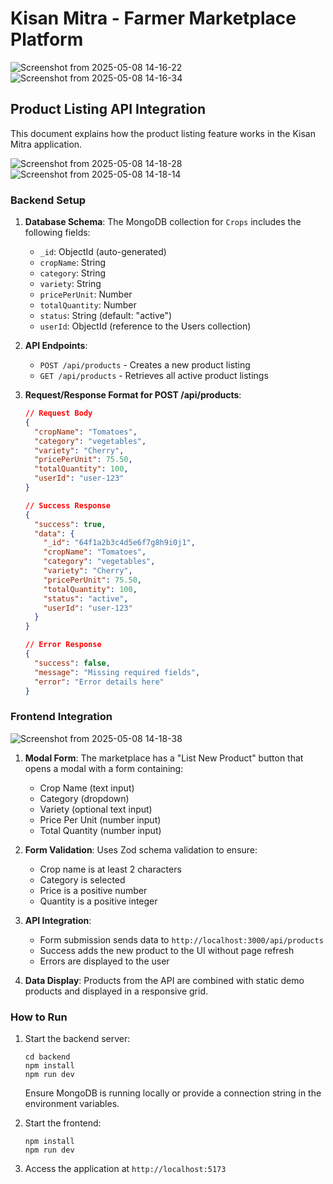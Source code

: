 # Kisan Mitra - Farmer Marketplace Platform

![Screenshot from 2025-05-08 14-16-22](https://github.com/user-attachments/assets/6c7c2e45-589a-468d-b306-90959330a0d8)
![Screenshot from 2025-05-08 14-16-34](https://github.com/user-attachments/assets/c0f2407f-4d94-4ed5-b712-84090bece48b)


## Product Listing API Integration

This document explains how the product listing feature works in the Kisan Mitra application.

![Screenshot from 2025-05-08 14-18-28](https://github.com/user-attachments/assets/cc6cdb7e-ae10-446f-8e8a-04a5ab5bd074)
![Screenshot from 2025-05-08 14-18-14](https://github.com/user-attachments/assets/1e3dcc26-3743-433c-8b35-5217c1e56faa)


### Backend Setup

1. **Database Schema**: The MongoDB collection for `Crops` includes the following fields:

   - `_id`: ObjectId (auto-generated)
   - `cropName`: String
   - `category`: String
   - `variety`: String
   - `pricePerUnit`: Number
   - `totalQuantity`: Number
   - `status`: String (default: "active")
   - `userId`: ObjectId (reference to the Users collection)

2. **API Endpoints**:

   - `POST /api/products` - Creates a new product listing
   - `GET /api/products` - Retrieves all active product listings

3. **Request/Response Format for POST /api/products**:

   ```json
   // Request Body
   {
     "cropName": "Tomatoes",
     "category": "vegetables",
     "variety": "Cherry",
     "pricePerUnit": 75.50,
     "totalQuantity": 100,
     "userId": "user-123"
   }

   // Success Response
   {
     "success": true,
     "data": {
       "_id": "64f1a2b3c4d5e6f7g8h9i0j1",
       "cropName": "Tomatoes",
       "category": "vegetables",
       "variety": "Cherry",
       "pricePerUnit": 75.50,
       "totalQuantity": 100,
       "status": "active",
       "userId": "user-123"
     }
   }

   // Error Response
   {
     "success": false,
     "message": "Missing required fields",
     "error": "Error details here"
   }
   ```

### Frontend Integration
![Screenshot from 2025-05-08 14-18-38](https://github.com/user-attachments/assets/5642aa07-ee48-4716-9bdd-d687d08ba9b0)

1. **Modal Form**: The marketplace has a "List New Product" button that opens a modal with a form containing:

   - Crop Name (text input)
   - Category (dropdown)
   - Variety (optional text input)
   - Price Per Unit (number input)
   - Total Quantity (number input)

2. **Form Validation**: Uses Zod schema validation to ensure:

   - Crop name is at least 2 characters
   - Category is selected
   - Price is a positive number
   - Quantity is a positive integer

3. **API Integration**:

   - Form submission sends data to `http://localhost:3000/api/products`
   - Success adds the new product to the UI without page refresh
   - Errors are displayed to the user

4. **Data Display**: Products from the API are combined with static demo products and displayed in a responsive grid.

### How to Run

1. Start the backend server:

   ```
   cd backend
   npm install
   npm run dev
   ```

   Ensure MongoDB is running locally or provide a connection string in the environment variables.

2. Start the frontend:

   ```
   npm install
   npm run dev
   ```

3. Access the application at `http://localhost:5173`

